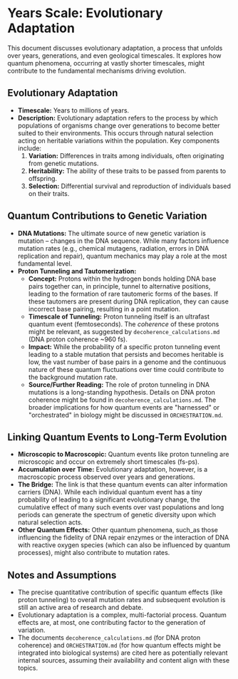 # Years Scale: Evolutionary Adaptation

This document discusses evolutionary adaptation, a process that unfolds over years, generations, and even geological timescales. It explores how quantum phenomena, occurring at vastly shorter timescales, might contribute to the fundamental mechanisms driving evolution.

## Evolutionary Adaptation

*   **Timescale:** Years to millions of years.
*   **Description:** Evolutionary adaptation refers to the process by which populations of organisms change over generations to become better suited to their environments. This occurs through natural selection acting on heritable variations within the population. Key components include:
    1.  **Variation:** Differences in traits among individuals, often originating from genetic mutations.
    2.  **Heritability:** The ability of these traits to be passed from parents to offspring.
    3.  **Selection:** Differential survival and reproduction of individuals based on their traits.

## Quantum Contributions to Genetic Variation

*   **DNA Mutations:** The ultimate source of new genetic variation is mutation – changes in the DNA sequence. While many factors influence mutation rates (e.g., chemical mutagens, radiation, errors in DNA replication and repair), quantum mechanics may play a role at the most fundamental level.
*   **Proton Tunneling and Tautomerization:**
    *   **Concept:** Protons within the hydrogen bonds holding DNA base pairs together can, in principle, tunnel to alternative positions, leading to the formation of rare tautomeric forms of the bases. If these tautomers are present during DNA replication, they can cause incorrect base pairing, resulting in a point mutation.
    *   **Timescale of Tunneling:** Proton tunneling itself is an ultrafast quantum event (femtoseconds). The *coherence* of these protons might be relevant, as suggested by `decoherence_calculations.md` (DNA proton coherence ~960 fs).
    *   **Impact:** While the probability of a specific proton tunneling event leading to a stable mutation that persists and becomes heritable is low, the vast number of base pairs in a genome and the continuous nature of these quantum fluctuations over time could contribute to the background mutation rate.
    *   **Source/Further Reading:** The role of proton tunneling in DNA mutations is a long-standing hypothesis. Details on DNA proton coherence might be found in `decoherence_calculations.md`. The broader implications for how quantum events are "harnessed" or "orchestrated" in biology might be discussed in `ORCHESTRATION.md`.

## Linking Quantum Events to Long-Term Evolution

*   **Microscopic to Macroscopic:** Quantum events like proton tunneling are microscopic and occur on extremely short timescales (fs-ps).
*   **Accumulation over Time:** Evolutionary adaptation, however, is a macroscopic process observed over years and generations.
*   **The Bridge:** The link is that these quantum events can alter information carriers (DNA). While each individual quantum event has a tiny probability of leading to a significant evolutionary change, the cumulative effect of many such events over vast populations and long periods can generate the spectrum of genetic diversity upon which natural selection acts.
*   **Other Quantum Effects:** Other quantum phenomena, such_as those influencing the fidelity of DNA repair enzymes or the interaction of DNA with reactive oxygen species (which can also be influenced by quantum processes), might also contribute to mutation rates.

## Notes and Assumptions

*   The precise quantitative contribution of specific quantum effects (like proton tunneling) to overall mutation rates and subsequent evolution is still an active area of research and debate.
*   Evolutionary adaptation is a complex, multi-factorial process. Quantum effects are, at most, one contributing factor to the generation of variation.
*   The documents `decoherence_calculations.md` (for DNA proton coherence) and `ORCHESTRATION.md` (for how quantum effects might be integrated into biological systems) are cited here as potentially relevant internal sources, assuming their availability and content align with these topics.

